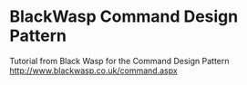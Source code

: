 # BlackWasp Command Design Pattern
Tutorial from Black Wasp for the Command Design Pattern
http://www.blackwasp.co.uk/command.aspx